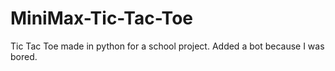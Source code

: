 # MiniMax-Tic-Tac-Toe
Tic Tac Toe made in python for a school project. Added a bot because I was bored.
